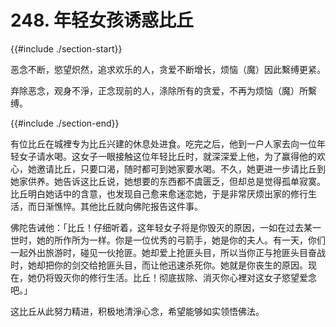 # 248. 年轻女孩诱惑比丘
{{#include ./section-start}}

恶念不断，慾望炽然，追求欢乐的人，贪爱不断增长，烦恼（魔）因此繫缚更紧。



弃除恶念，观身不淨，正念现前的人，涤除所有的贪爱，不再为烦恼（魔）所繫缚。

{{#include ./section-end}}

有位比丘在城裡专为比丘兴建的休息处进食。吃完之后，他到一户人家去向一位年轻女子请水喝。这女子一眼接触这位年轻比丘时，就深深爱上他，为了赢得他的欢心，她邀请比丘，只要口渴，随时都可到她家要水喝。不久，她更进一步请比丘到她家供养。她告诉这比丘说，她想要的东西都不虞匮乏，但却总是觉得孤单寂寞。比丘明白她话中的含意，也发现自己愈来愈迷恋她，于是非常厌烦出家的修行生活，而日渐憔悴。其他比丘就向佛陀报告这件事。

佛陀告诫他：「比丘！仔细听着，这年轻女子将是你毁灭的原因，一如在过去某一世时，她的所作所为一样。你是一位优秀的弓箭手，她是你的夫人。有一天，你们一起外出旅游时，碰见一伙抢匪。她却爱上抢匪头目，所以当你正与抢匪头目奋战时，她却把你的剑交给抢匪头目，而让他迅速杀死你。她就是你丧生的原因。现在，她仍将毁灭你的修行生活。比丘！彻底拔除、消灭你心裡对这女子慾望爱念吧。」

这比丘从此努力精进，积极地清淨心念，希望能够如实领悟佛法。

